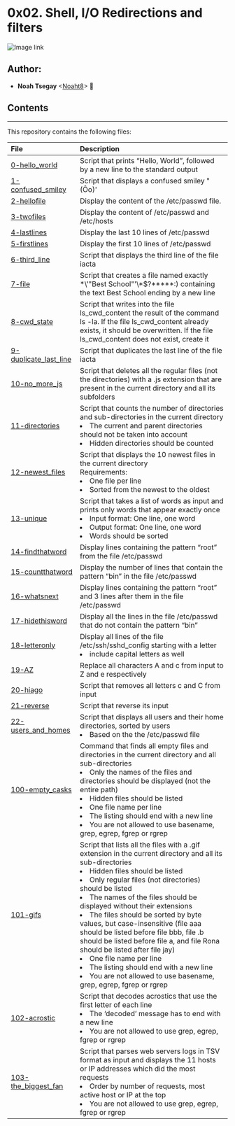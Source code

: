 # 0x02. Shell, I/O Redirections and filters

![Image link]([https://mcdn.wallpapersafari.com/medium/49/19/BXLhGy.png](https://cdn.comparitech.com/wp-content/uploads/2018/08/Linux-Shell-Getting-Started-1-768x384.jpg))

## Author:
* **Noah Tsegay** <[Noaht8](https://github.com/Noaht8)>  &#128511;



## Contents
___

This repository contains the following files:

|File| Description|
|:---------|:---------|
|[0-hello_world](0-hello_world)| Script that prints “Hello, World”, followed by a new line to the standard output|
|[1-confused_smiley](1-confused_smiley)| Script that displays a confused smiley "(Ôo)'|
|[2-hellofile](2-hellofile)| Display the content of the /etc/passwd file.|
|[3-twofiles](3-twofiles)| Display the content of /etc/passwd and /etc/hosts|
|[4-lastlines](4-lastlines)| Display the last 10 lines of /etc/passwd|
|[5-firstlines](5-firstlines)| Display the first 10 lines of /etc/passwd|
|[6-third_line](6-third_line)| Script that displays the third line of the file iacta|
|[7-file](7-file)| Script that creates a file named exactly \*\\'"Best School"\'\\*$\?\*\*\*\*\*:) containing the text Best School ending by a new line|
|[8-cwd_state](8-cwd_state)| Script that writes into the file ls_cwd_content the result of the command ls -la. If the file ls_cwd_content already exists, it should be overwritten. If the file ls_cwd_content does not exist, create it|
|[9-duplicate_last_line](9-duplicate_last_line)| Script that duplicates the last line of the file iacta|
|[10-no_more_js](10-no_more_js)| Script that deletes all the regular files (not the directories) with a .js extension that are present in the current directory and all its subfolders|
|[11-directories](11-directories)| Script that counts the number of directories and sub-directories in the current directory<br><li>The current and parent directories should not be taken into account<br><li>Hidden directories should be counted|
|[12-newest_files](12-newest_files)| Script that displays the 10 newest files in the current directory<br>Requirements:<br><li>One file per line<br><li>Sorted from the newest to the oldest|
|[13-unique](13-unique)| Script that takes a list of words as input and prints only words that appear exactly once<br><li>Input format: One line, one word<br><li>Output format: One line, one word<br><li>Words should be sorted|
|[14-findthatword](14-findthatword)| Display lines containing the pattern “root” from the file /etc/passwd|
|[15-countthatword](15-countthatword)| Display the number of lines that contain the pattern “bin” in the file /etc/passwd|
|[16-whatsnext](16-whatsnext)| Display lines containing the pattern “root” and 3 lines after them in the file /etc/passwd|
|[17-hidethisword](17-hidethisword)| Display all the lines in the file /etc/passwd that do not contain the pattern “bin”|
|[18-letteronly](18-letteronly)| Display all lines of the file /etc/ssh/sshd_config starting with a letter<br><li>include capital letters as well|
|[19-AZ](19-AZ)| Replace all characters A and c from input to Z and e respectively|
|[20-hiago](20-hiago)| Script that removes all letters c and C from input|
|[21-reverse](21-reverse)| Script that reverse its input|
|[22-users_and_homes](22-users_and_homes)| Script that displays all users and their home directories, sorted by users<br><li>Based on the the /etc/passwd file|
|[100-empty_casks](100-empty_casks)| Command that finds all empty files and directories in the current directory and all sub-directories<br><li>Only the names of the files and directories should be displayed (not the entire path)<br><li>Hidden files should be listed<br><li>One file name per line<br><li>The listing should end with a new line<br><li>You are not allowed to use basename, grep, egrep, fgrep or rgrep|
|[101-gifs](101-gifs)| Script that lists all the files with a .gif extension in the current directory and all its sub-directories<br><li>Hidden files should be listed<br><li>Only regular files (not directories) should be listed<br><li>The names of the files should be displayed without their extensions<br><li>The files should be sorted by byte values, but case-insensitive (file aaa should be listed before file bbb, file .b should be listed before file a, and file Rona should be listed after file jay)<br><li>One file name per line<br><li>The listing should end with a new line<br><li>You are not allowed to use basename, grep, egrep, fgrep or rgrep|
|[102-acrostic](102-acrostic)| Script that decodes acrostics that use the first letter of each line<br><li>The ‘decoded’ message has to end with a new line<br><li>You are not allowed to use grep, egrep, fgrep or rgrep|
|[103-the_biggest_fan](103-the_biggest_fan)| Script that parses web servers logs in TSV format as input and displays the 11 hosts or IP addresses which did the most requests<br><li>Order by number of requests, most active host or IP at the top<br><li>You are not allowed to use grep, egrep, fgrep or rgrep|
